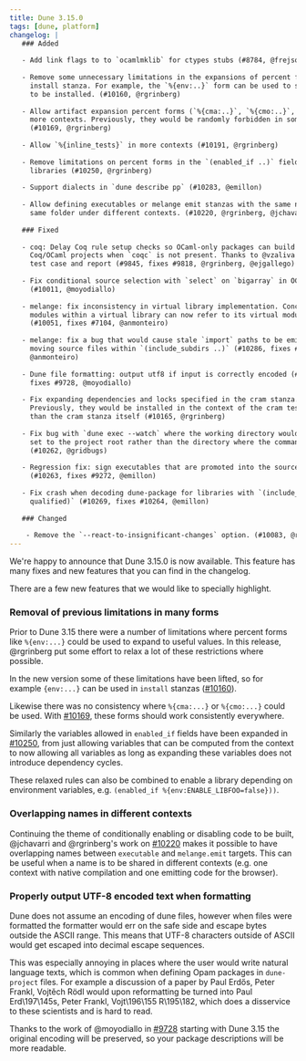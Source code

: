 ```yaml
---
title: Dune 3.15.0
tags: [dune, platform]
changelog: |
   ### Added
   
   - Add link flags to to `ocamlmklib` for ctypes stubs (#8784, @frejsoya)
   
   - Remove some unnecessary limitations in the expansions of percent forms in
     install stanza. For example, the `%{env:..}` form can be used to select files
     to be installed. (#10160, @rgrinberg)
   
   - Allow artifact expansion percent forms (`%{cma:..}`, `%{cmo:..}`, etc.) in
     more contexts. Previously, they would be randomly forbidden in some fields.
     (#10169, @rgrinberg)
   
   - Allow `%{inline_tests}` in more contexts (#10191, @rgrinberg)
   
   - Remove limitations on percent forms in the `(enabled_if ..)` field of
     libraries (#10250, @rgrinberg)
   
   - Support dialects in `dune describe pp` (#10283, @emillon)
   
   - Allow defining executables or melange emit stanzas with the same name in the
     same folder under different contexts. (#10220, @rgrinberg, @jchavarri)
   
   ### Fixed
   
   - coq: Delay Coq rule setup checks so OCaml-only packages can build in hybrid
     Coq/OCaml projects when `coqc` is not present. Thanks to @vzaliva for the
     test case and report (#9845, fixes #9818, @rgrinberg, @ejgallego)
   
   - Fix conditional source selection with `select` on `bigarray` in OCaml 5
     (#10011, @moyodiallo)
   
   - melange: fix inconsistency in virtual library implementation. Concrete
     modules within a virtual library can now refer to its virtual modules too
     (#10051, fixes #7104, @anmonteiro)
   
   - melange: fix a bug that would cause stale `import` paths to be emitted when
     moving source files within `(include_subdirs ..)` (#10286, fixes #9190,
     @anmonteiro)
   
   - Dune file formatting: output utf8 if input is correctly encoded (#10113,
     fixes #9728, @moyodiallo)
   
   - Fix expanding dependencies and locks specified in the cram stanza.
     Previously, they would be installed in the context of the cram test, rather
     than the cram stanza itself (#10165, @rgrinberg)
   
   - Fix bug with `dune exec --watch` where the working directory would always be
     set to the project root rather than the directory where the command was run
     (#10262, @gridbugs)
   
   - Regression fix: sign executables that are promoted into the source tree
     (#10263, fixes #9272, @emillon)
   
   - Fix crash when decoding dune-package for libraries with `(include_subdirs
     qualified)` (#10269, fixes #10264, @emillon)
   
   ### Changed
    
    - Remove the `--react-to-insignificant-changes` option. (#10083, @rgrinberg)
---
```

We're happy to announce that Dune 3.15.0 is now available.
This feature has many fixes and new features that you can find in the changelog.

There are a few new features that we would like to specially highlight.

### Removal of previous limitations in many forms

Prior to Dune 3.15 there were a number of limitations where percent forms like
`%{env:...}` could be used to expand to useful values. In this release,
@rgrinberg put some effort to relax a lot of these restrictions where possible.

In the new version some of these limitations have been lifted, so for example
`{env:...}` can be used in `install` stanzas
([#10160](https://github.com/ocaml/dune/pull/10160)).

Likewise there was no consistency where `%{cma:...}` or `%{cmo:...}` could be
used. With [#10169](https://github.com/ocaml/dune/pull/10169), these forms
should work consistently everywhere.

Similarly the variables allowed in `enabled_if` fields have been expanded in
[#10250](https://github.com/ocaml/dune/pull/10250), from just allowing
variables that can be computed from the context to now allowing all variables
as long as expanding these variables does not introduce dependency cycles.

These relaxed rules can also be combined to enable a library depending on
environment variables, e.g. `(enabled_if %{env:ENABLE_LIBFOO=false}))`.

### Overlapping names in different contexts

Continuing the theme of conditionally enabling or disabling code to be built,
@jchavarri and @rgrinberg's work on
[#10220](https://github.com/ocaml/dune/pull/10220) makes it possible to have
overlapping names between `executable` and `melange.emit` targets. This can be
useful when a name is to be shared in different contexts (e.g. one context with
native compilation and one emitting code for the browser).

### Properly output UTF-8 encoded text when formatting

Dune does not assume an encoding of dune files, however when files were
formatted the formatter would err on the safe side and escape bytes outside the
ASCII range. This means that UTF-8 characters outside of ASCII would get
escaped into decimal escape sequences.

This was especially annoying in places where the user would write natural
language texts, which is common when defining Opam packages in `dune-project`
files. For example a discussion of a paper by Paul Erdős, Peter Frankl, Vojtěch
Rödl would upon reformatting be turned into Paul Erd\\197\\145s, Peter Frankl,
Vojt\\196\\155 R\\195\\182, which does a disservice to these scientists and is
hard to read.

Thanks to the work of @moyodiallo in
[#9728](https://github.com/ocaml/dune/pull/9728) starting with Dune 3.15 the
original encoding will be preserved, so your package descriptions will be more
readable.
